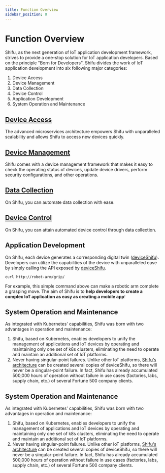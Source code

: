 ```yaml
---
title: Function Overview
sidebar_position: 0
---
```


# Function Overview

Shifu, as the next generation of IoT application development framework, strives to provide a one-stop solution for IoT application developers. Based on the principle "Born for Developers", Shifu divides the work of IoT application development into six following major categories:

1. Device Access
1. Device Management
1. Data Collection
1. Device Control
1. Application Development
1. System Operation and Maintenance

## [Device Access](shifu-basic-functions/device-connection.md)

The advanced microservices architecture empowers Shifu with unparalleled scalability and allows Shifu to access new devices quickly.

## [Device Management](shifu-basic-functions/device-management.md)

Shifu comes with a device management framework that makes it easy to check the operating status of devices, update device drivers, perform security configurations, and other operations.

## [Data Collection](shifu-basic-functions/device-data-collection.md)

On Shifu, you can automate data collection with ease.

## [Device Control](shifu-basic-functions/device-control.md)

On Shifu, you can attain automated device control through data collection.

## Application Development

On Shifu, each device generates a corresponding digital twin ([deviceShifu](https://github.com/Edgenesis/shifu/blob/main/docs/design/design-deviceShifu-zh.md)). Developers can utilize the capabilities of the device with unparalleled ease by simply calling the API exposed by [deviceShifu](https://github.com/Edgenesis/shifu/blob/main/docs/design/design-deviceShifu-zh.md).

```
curl http://robot-arm/grip/
```

For example, this simple command above can make a robotic arm complete a grasping move. The aim of Shifu is to **help developers to create a complex IoT application as easy as creating a mobile app**!

## System Operation and Maintenance

As integrated with Kubernetes' capabilities, Shifu was born with two advantages in operation and maintenance:

1. Shifu, based on Kubernetes, enables developers to unify the management of applications and IoT devices by operating and maintaining only one set of k8s clusters, eliminating the need to operate and maintain an additional set of IoT platforms.
2. Never having singular-point failures. Unlike other IoT platforms, [Shifu's architecture](shifu-architecture/architecture.md) can be created several copies of deviceShifu, so there will never be a singular-point failure. In fact, Shifu has already accumulated 500,000 hours of operation without failure in use cases (factories, labs, supply chain, etc.) of several Fortune 500 company clients.

## System Operation and Maintenance

As integrated with Kubernetes' capabilities, Shifu was born with two advantages in operation and maintenance:

1. Shifu, based on Kubernetes, enables developers to unify the management of applications and IoT devices by operating and maintaining only one set of k8s clusters, eliminating the need to operate and maintain an additional set of IoT platforms.
2. Never having singular-point failures. Unlike other IoT platforms, [Shifu's architecture](shifu-architecture/architecture.md) can be created several copies of deviceShifu, so there will never be a singular-point failure. In fact, Shifu has already accumulated 500,000 hours of operation without failure in use cases (factories, labs, supply chain, etc.) of several Fortune 500 company clients.
